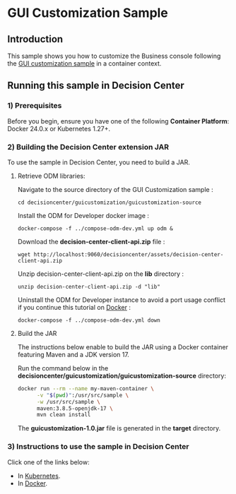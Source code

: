 # GUI Customization Sample

## Introduction

This sample shows you how to customize the Business console following the [GUI customization sample](https://www.ibm.com/docs/en/odm/9.0.0?topic=center-gui-customization) in a container context.

## Running this sample in Decision Center

### 1) Prerequisites

Before you begin, ensure you have one of the following **Container Platform**: Docker 24.0.x or Kubernetes 1.27+.

### 2) Building the Decision Center extension JAR

To use the sample in Decision Center, you need to build a JAR. 

   1. Retrieve ODM libraries:

      Navigate to the source directory of the GUI Customization sample :
      ```
      cd decisioncenter/guicustomization/guicustomization-source
      ```
      
      Install the ODM for Developer docker image :
      ```
      docker-compose -f ../compose-odm-dev.yml up odm &
      ```
      
      Download the **decision-center-client-api.zip** file :
      ```
      wget http://localhost:9060/decisioncenter/assets/decision-center-client-api.zip
      ```

      Unzip decision-center-client-api.zip on the **lib** directory :
      ```
      unzip decision-center-client-api.zip -d "lib"
      ```

      Uninstall the ODM for Developer instance to avoid a port usage conflict if you continue this tutorial on [Docker](README-DOCKER.md) :
      ```
      docker-compose -f ../compose-odm-dev.yml down
      ```

   2. Build the JAR

      The instructions below enable to build the JAR using a Docker container featuring Maven and a JDK version 17.

      Run the command below in the **decisioncenter/guicustomization/guicustomization-source** directory:

         ```bash
         docker run --rm --name my-maven-container \
               -v "$(pwd)":/usr/src/sample \
               -w /usr/src/sample \
               maven:3.8.5-openjdk-17 \
               mvn clean install
         ```

      The **guicustomization-1.0.jar** file is generated in the **target** directory.

### 3) Instructions to use the sample in Decision Center

Click one of the links below:
   * In [Kubernetes](README-KUBERNETES.md).
   * In [Docker](README-DOCKER.md). 
